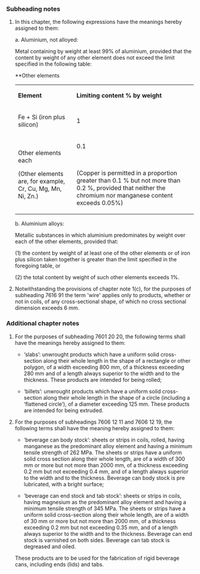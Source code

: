 ### Subheading notes

1. In this chapter, the following expressions have the meanings hereby assigned to them:

    a. Aluminium, not alloyed:
    
    Metal containing by weight at least 99% of aluminium, provided that the content by weight of any other element does not exceed the limit specified in the following table:
    
    **Other elements
    
    <table>
    <tbody>
    <tr>
    <td>
    <p><strong>Element</strong></p>
    </td>
    <td>
    <p><strong>Limiting content % by weight</strong></p>
    </td>
    </tr>
    <tr>
    <td>
    <p>Fe + Si (iron plus silicon)</p>
    </td>
    <td>
    <p>1</p>
    </td>
    </tr>
    <tr>
    <td>
    <p>Other elements each</p>
    <p>(Other elements are, for example, Cr, Cu, Mg, Mn, Ni, Zn.)</p>
    </td>
    <td>
    <p>0.1</p>
    <p>&nbsp;</p>
    <p>(Copper is permitted in a proportion greater than 0.1 % but not more than 0.2 %, provided that neither the chromium nor manganese content exceeds 0.05%)</p>
    </td>
    </tr>
    </tbody>
    </table>
    
    b. Aluminium alloys:
    
    Metallic substances in which aluminium predominates by weight over each of the other elements, provided that:
    
    (1) the content by weight of at least one of the other elements or of iron plus silicon taken together is greater than the limit specified in the foregoing table, or
    
    (2) the total content by weight of such other elements exceeds 1%.

2. Notwithstanding the provisions of chapter note 1(c), for the purposes of subheading 7616 91 the term 'wire' applies only to products, whether or not in coils, of any cross-sectional shape, of which no cross sectional dimension exceeds 6 mm.

### Additional chapter notes

1. For the purposes of subheading 7601 20 20, the following terms shall have the meanings hereby assigned to them:

    - ‘slabs’: unwrought products which have a uniform solid cross-section along their whole length in the shape of a rectangle or other polygon, of a width exceeding 800 mm, of a thickness exceeding 280 mm and of a length always superior to the width and to the thickness. These products are intended for being rolled;
    
    - ‘billets’: unwrought products which have a uniform solid cross-section along their whole length in the shape of a circle (including a ‘flattened circle’), of a diameter exceeding 125 mm. These products are intended for being extruded.

2. For the purposes of subheadings 7606 12 11 and 7606 12 19, the following terms shall have the meaning hereby assigned to them:
    
    - ‘beverage can body stock’: sheets or strips in coils, rolled, having manganese as the predominant alloy element and having a minimum tensile strength of 262 MPa. The sheets or strips have a uniform solid cross section along their whole length, are of a width of 300 mm or more but not more than 2000 mm, of a thickness exceeding 0.2 mm but not exceeding 0.4 mm, and of a length always superior to the width and to the thickness. Beverage can body stock is pre lubricated, with a bright surface;
    
    - ‘beverage can end stock and tab stock’: sheets or strips in coils, having magnesium as the predominant alloy element and having a minimum tensile strength of 345 MPa. The sheets or strips have a uniform solid cross-section along their whole length, are of a width of 30 mm or more but not more than 2000 mm, of a thickness exceeding 0.2 mm but not exceeding 0.35 mm, and of a length always superior to the width and to the thickness. Beverage can end stock is varnished on both sides. Beverage can tab stock is degreased and oiled.
    
    These products are to be used for the fabrication of rigid beverage cans, including ends (lids) and tabs.
